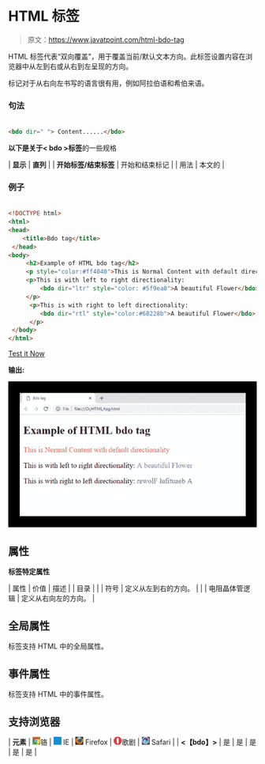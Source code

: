 # HTML <bdo>标签</bdo>

> 原文：<https://www.javatpoint.com/html-bdo-tag>

HTML <bdo>标签代表“双向覆盖”，用于覆盖当前/默认文本方向。此标签设置内容在浏览器中从左到右或从右到左呈现的方向。</bdo>

<bdo>标记对于从右向左书写的语言很有用，例如阿拉伯语和希伯来语。</bdo>

### 句法

```html

<bdo dir=" "> Content......</bdo>

```

**以下是关于< bdo >标签**的一些规格

| **显示** | **直列** |
| **开始标签/结束标签** | 开始和结束标记 |
| 用法 | 本文的 |

### 例子

```html

<!DOCTYPE html>
<html>
<head>
	<title>Bdo tag</title>
 </head>
<body>
     <h2>Example of HTML bdo tag</h2>
     <p style="color:#ff4040">This is Normal Content with default directionality</p>
     <p>This is with left to right directionality:
         <bdo dir="ltr" style="color: #5f9ea0">A beautiful Flower</bdo>
     </p>
      <p>This is with right to left directionality:
         <bdo dir="rtl" style="color:#68228b">A beautiful Flower</bdo>
      </p>
 </body>
</html>

```

[Test it Now](https://www.javatpoint.com/oprweb/test.jsp?filename=HTMLbdotag)

**输出:**

![HTML bdo tag](img/55b40f68caba42b6ee1eb27ab004c58e.png)

## 属性

**标签特定属性**

| 属性 | 价值 | 描述 |
| 目录 |
|  | 符号 | 定义从左到右的方向。 |
|  | 电阻晶体管逻辑 | 定义从右向左的方向。 |

## 全局属性

<bdo>标签支持 HTML 中的全局属性。</bdo>

## 事件属性

<bdo>标签支持 HTML 中的事件属性。</bdo>

## 支持浏览器

| **元素** | ![chrome browser](img/4fbdc93dc2016c5049ed108e7318df19.png)铬 | ![ie browser](img/83dd23df1fe8373fd5bf054b2c1dd88b.png) IE | ![firefox browser](img/4f001fff393888a8a807ed29b28145d1.png) Firefox | ![opera browser](img/6cad4a592cc69a052056a0577b4aac65.png)歌剧 | ![safari browser](img/a0f6a9711a92203c5dc5c127fe9c9fca.png) Safari |
| **<【bdo】>** | 是 | 是 | 是 | 是 | 是 |